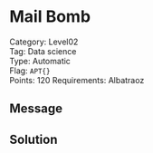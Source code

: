 # Mail Bomb

Category: Level02  
Tag: Data science  
Type: Automatic  
Flag: `APT{}`  
Points: 120
Requirements: Albatraoz

## Message


## Solution

